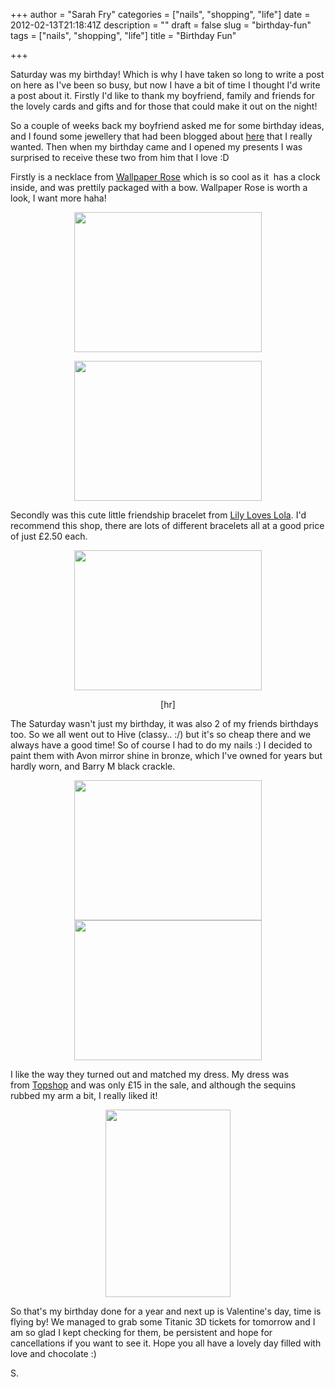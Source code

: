 +++
author = "Sarah Fry"
categories = ["nails", "shopping", "life"]
date = 2012-02-13T21:18:41Z
description = ""
draft = false
slug = "birthday-fun"
tags = ["nails", "shopping", "life"]
title = "Birthday Fun"

+++


Saturday was my birthday! Which is why I have taken so long to write a post on here as I've been so busy, but now I have a bit of time I thought I'd write a post about it. Firstly I'd like to thank my boyfriend, family and friends for the lovely cards and gifts and for those that could make it out on the night!

So a couple of weeks back my boyfriend asked me for some birthday ideas, and I found some jewellery that had been blogged about <a href="http://sweetmondayblog.blogspot.com/">here</a> that I really wanted. Then when my birthday came and I opened my presents I was surprised to receive these two from him that I love :D

Firstly is a necklace from <a href="http://www.wallpaperrose.bigcartel.com/">Wallpaper Rose</a> which is so cool as it  has a clock inside, and was prettily packaged with a bow. Wallpaper Rose is worth a look, I want more haha!
<p style="text-align: center;"><a href="http://sweetaspi.co.uk/content/images/2012/02/IMGP2333.jpg"><img class="size-medium wp-image-139 aligncenter" title="IMGP2333" src="http://sweetaspi.co.uk/content/images/2012/02/IMGP2333-300x224.jpg" alt="" width="300" height="224" /></a></p>
<p style="text-align: center;"><a href="http://sweetaspi.co.uk/content/images/2012/02/IMGP2336.jpg"><img class="wp-image-137" title="IMGP2336" src="http://sweetaspi.co.uk/content/images/2012/02/IMGP2336-300x224.jpg" alt="" width="300" height="224" /></a></p>
<p style="text-align: left;">Secondly was this cute little friendship bracelet from <a href="http://lilyloveslola.bigcartel.com/">Lily Loves Lola</a>. I'd recommend this shop, there are lots of different bracelets all at a good price of just £2.50 each.</p>
<p style="text-align: center;"><a href="http://sweetaspi.co.uk/content/images/2012/02/IMGP2339.jpg"><img class="aligncenter size-medium wp-image-138" title="IMGP2339" src="http://sweetaspi.co.uk/content/images/2012/02/IMGP2339-300x224.jpg" alt="" width="300" height="224" /></a></p>
<p style="text-align: center;">[hr]</p>
<p style="text-align: left;">The Saturday wasn't just my birthday, it was also 2 of my friends birthdays too. So we all went out to Hive (classy.. :/) but it's so cheap there and we always have a good time! So of course I had to do my nails :) I decided to paint them with Avon mirror shine in bronze, which I've owned for years but hardly worn, and Barry M black crackle.</p>
<p style="text-align: center;"><a href="http://sweetaspi.co.uk/content/images/2012/02/IMGP2351.jpg"><img class="aligncenter size-medium wp-image-140" title="IMGP2351" src="http://sweetaspi.co.uk/content/images/2012/02/IMGP2351-300x224.jpg" alt="" width="300" height="224" /></a><a href="http://sweetaspi.co.uk/content/images/2012/02/IMGP2353.jpg"><img class="aligncenter size-medium wp-image-141" title="IMGP2353" src="http://sweetaspi.co.uk/content/images/2012/02/IMGP2353-300x224.jpg" alt="" width="300" height="224" /></a></p>
<p style="text-align: left;">I like the way they turned out and matched my dress. My dress was from <a href="http://www.topshop.com/webapp/wcs/stores/servlet/ProductDisplay?beginIndex=0&amp;viewAllFlag&amp;catalogId=33057&amp;storeId=12556&amp;productId=4212208&amp;langId=-1&amp;categoryId&amp;searchTerm=SEQUIN|&amp;pageSize=20&amp;fb_source=message#13276692761531&amp;country:undefined^language:undefined^currencySymbol:undefined^preferredUrl:undefined^siteLabel:undefined^langId:undefined^storeId:undefined^salesCatalogId:undefined^viewed:undefined^explicit:undefined" target="_blank">Topshop</a> and was only £15 in the sale, and although the sequins rubbed my arm a bit, I really liked it!</p>
<p style="text-align: center;"><a href="http://sweetaspi.co.uk/content/images/2012/02/Dress.jpg"><img class="aligncenter size-medium wp-image-143" title="Dress" src="http://sweetaspi.co.uk/content/images/2012/02/Dress-200x300.jpg" alt="" width="200" height="300" /></a></p>
<p style="text-align: left;"></p>
<p style="text-align: left;">So that's my birthday done for a year and next up is Valentine's day, time is flying by! We managed to grab some Titanic 3D tickets for tomorrow and I am so glad I kept checking for them, be persistent and hope for cancellations if you want to see it. Hope you all have a lovely day filled with love and chocolate :)</p>
<p style="text-align: left;">S.</p>


